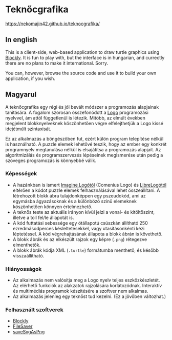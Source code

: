 # Teknőcgrafika

https://nekomajin42.github.io/teknocgrafika/

## In english
This is a client-side, web-based application to draw turtle graphics using [Blockly](https://github.com/google/blockly). It is fun to play with, but the interface is in hungarian, and currectly there are no plans to make it international. Sorry.

You can, however, browse the source code and use it to build your own application, if you wish.

## Magyarul
A teknőcgrafika egy régi és jól bevált módszer a programozás alapjainak tanítására. A fogalom szorosan összefonódott a [Logo](https://hu.wikipedia.org/wiki/Logo_(programozási_nyelv)) programozási nyelvvel, ám attól függetlenül is létezik. Mitöbb, az elmúlt években megjelent blokknyelveknek köszönhetően végre elfelejthetjük a Logo kissé idejétmúlt szintaxisát.

Ez az alkalmazás a böngészőben fut, ezért külön program telepítése nélkül is használható. A puzzle elemek lehetővé teszik, hogy az ember egy konkrét programnyelv megtanulása nélkül is elsajátítsa a programozás alapjait. Az algoritmizálás és programszervezés lépéseinek megismerése után pedig a szöveges programozás is könnyebbé válik.

### Képességek
- A hazánkban is ismert [Imagine Logótól](http://imagine.elte.hu/) (Comenius Logo) és [LibreLogótól](http://librelogo.org/hu/) eltérően a kódot puzzle elemek felhasználásával lehet összeállítani. A létrehozott blokk ábra tulajdonképpen egy pszeudokód, ami az egymásba ágyazásoknak és a különböző színű elemeknek köszönhetően könnyen értelmezhető.
- A teknős teste az aktuális irányon kívül jelzi a vonal- és kitöltőszínt, illetve a toll fel/le állapotát is.
- A kód futtatási sebessége egy ötállapotú csúszkán állítható 250 ezredmásodperces késleltetésekkel, vagy utasításonkénti kézi léptetéssel. A kód végrehajtásának állapota a blokk ábrán is követhető.
- A blokk ábrák és az elkészült rajzok egy képre (`.png`) rétegezve elmenthetők.
- A blokk ábrák kódja XML (`.turtle`) formátumba menthető, és később visszaállítható.

### Hiányosságok
- Az alkalmazás nem valósítja meg a Logo nyelv teljes eszközkészletét. Az elérhető funkciók az alakzatok rajzolására korlátozódnak. Interaktív és multimédiás programok készítésére a szoftver nem alkalmas.
- Az alkalmazás jelenleg egy teknőst tud kezelni. (Ez a jövőben változhat.)

### Felhasznált szoftverek
- [Blockly](https://github.com/google/blockly)
- [FileSaver](https://github.com/eligrey/FileSaver.js)
- [saveSvgAsPng](https://github.com/exupero/saveSvgAsPng)
